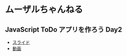 # ムーザルちゃんねる

## JavaScript ToDo アプリを作ろう Day2

- [スライド](https://docs.google.com/presentation/d/e/2PACX-1vQoHEOFpZdF9_wYt9KtxPUXuT39nDnsz6XwkEb5m6kxSYTulsO5SbfyRj5O9BXxXLETegrZNY3OP2xa/pub?start=false&loop=false&delayms=3000)
- [動画](https://youtu.be/mceQZIokkDs)
